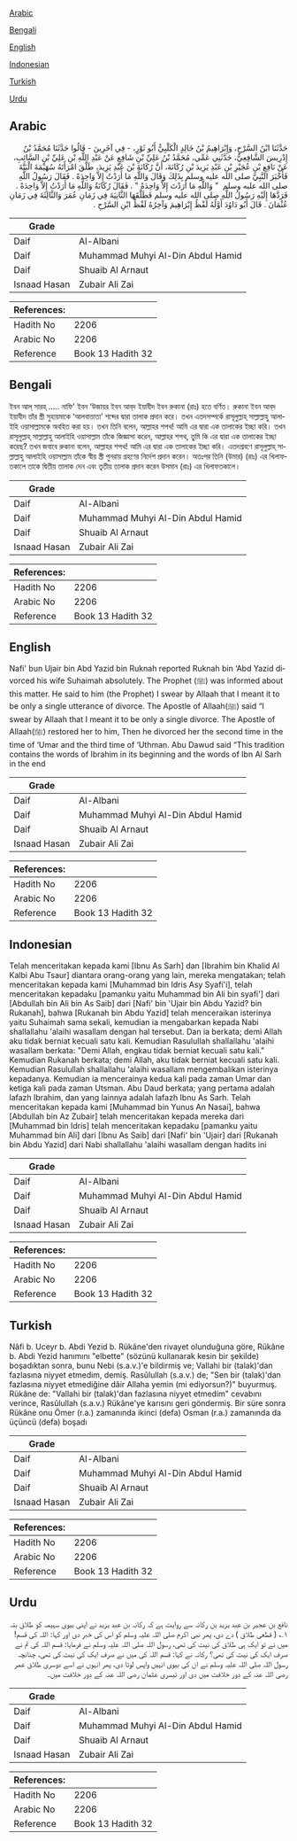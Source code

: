 [Arabic](#arabic)

[Bengali](#bengali)

[English](#english)

[Indonesian](#indonesian)

[Turkish](#turkish)

[Urdu](#urdu)

## Arabic


<div dir="rtl" lang="ar" style={{fontSize:'larger',backgroundColor:'#f8f9fa',padding:20}}>
حَدَّثَنَا ابْنُ السَّرْحِ، وَإِبْرَاهِيمُ بْنُ خَالِدٍ الْكَلْبِيُّ أَبُو ثَوْرٍ، - فِي آخَرِينَ - قَالُوا حَدَّثَنَا مُحَمَّدُ بْنُ إِدْرِيسَ الشَّافِعِيُّ، حَدَّثَنِي عَمِّي، مُحَمَّدُ بْنُ عَلِيِّ بْنِ شَافِعٍ عَنْ عَبْدِ اللَّهِ بْنِ عَلِيِّ بْنِ السَّائِبِ، عَنْ نَافِعِ بْنِ عُجَيْرِ بْنِ عَبْدِ يَزِيدَ بْنِ رُكَانَةَ، أَنَّ رُكَانَةَ بْنَ عَبْدِ يَزِيدَ، طَلَّقَ امْرَأَتَهُ سُهَيْمَةَ الْبَتَّةَ فَأَخْبَرَ النَّبِيَّ صلى الله عليه وسلم بِذَلِكَ وَقَالَ وَاللَّهِ مَا أَرَدْتُ إِلاَّ وَاحِدَةً ‏.‏ فَقَالَ رَسُولُ اللَّهِ صلى الله عليه وسلم ‏ "‏ وَاللَّهِ مَا أَرَدْتَ إِلاَّ وَاحِدَةً ‏"‏ ‏.‏ فَقَالَ رُكَانَةُ وَاللَّهِ مَا أَرَدْتُ إِلاَّ وَاحِدَةً ‏.‏ فَرَدَّهَا إِلَيْهِ رَسُولُ اللَّهِ صلى الله عليه وسلم فَطَلَّقَهَا الثَّانِيَةَ فِي زَمَانِ عُمَرَ وَالثَّالِثَةَ فِي زَمَانِ عُثْمَانَ ‏.‏ قَالَ أَبُو دَاوُدَ أَوَّلُهُ لَفْظُ إِبْرَاهِيمَ وَآخِرُهُ لَفْظُ ابْنِ السَّرْحِ ‏.‏
</div>
<div style={{backgroundColor:'#f8f9fa',padding:20, marginBottom: 10}}><table> <thead> <tr> <th>Grade</th> <th></th> </tr> </thead> <tbody> <tr><td>Daif</td><td>Al-Albani</td></tr><tr><td>Daif</td><td>Muhammad Muhyi Al-Din Abdul Hamid</td></tr><tr><td>Daif</td><td>Shuaib Al Arnaut</td></tr><tr><td>Isnaad Hasan</td><td>Zubair Ali Zai</td></tr></tbody></table><table> <thead> <tr> <th>References:</th> <th></th> </tr> </thead> <tbody><tr><td>Hadith No</td><td>2206</td></tr><tr><td>Arabic No</td><td>2206</td></tr><tr><td>Reference</td><td>Book 13 Hadith 32</td></tr></tbody></table></div>

## Bengali


<div dir="ltr" lang="bn" style={{fontSize:'larger',backgroundColor:'#f8f9fa',padding:20}}>
ইবন আল্ সারহ্ ..... নাফি' ইবন ‘উজায়র ইবন আব্‌দ ইয়াযীদ ইবন রুকানা (রাঃ) হতে বর্ণিত। রুকানা ইবন আব্‌দ ইয়াযীদ তাঁর স্ত্রী সুহায়মাকে ‘আলবাত্তাতা’ শব্দের দ্বারা তালাক প্রদান করে। তখন এতদসম্পর্কে রাসূলুল্লাহ্ সাল্লাল্লাহু আলাইহি ওয়াসাল্লামকে অবহিত করা হয়। তখন তিনি বলেন, আল্লাহর শপথ! আমি এর দ্বারা এক তালাকের ইচ্ছা করি। তখন রাসূলুল্লাহ্ সাল্লাল্লাহু আলাইহি ওয়াসাল্লাম তাঁকে জিজ্ঞাসা করেন, আল্লাহর শপথ, তুমি কি এর দ্বারা এক তালাকের ইচ্ছা করেছ? তখন জবাবে রুকানা বলেন, আল্লাহর শপথ! আমি এর দ্বারা এক তালাকের ইচ্ছা করি। এতদশ্রবণে রাসূলুল্লাহ্ সাল্লাল্লাহু আলাইহি ওয়াসাল্লাম তাঁকে স্বীয় স্ত্রী পুনরায় গ্রহণের নির্দেশ প্রদান করেন। অতঃপর তিনি (উমার) (রাঃ) এর খিলাফতকালে তাকে দ্বিতীয় তালাক দেন এবং তৃতীয় তালাক প্রদান করেন উসমান (রাঃ) এর খিলাফতকালে।
</div>
<div style={{backgroundColor:'#f8f9fa',padding:20, marginBottom: 10}}><table> <thead> <tr> <th>Grade</th> <th></th> </tr> </thead> <tbody> <tr><td>Daif</td><td>Al-Albani</td></tr><tr><td>Daif</td><td>Muhammad Muhyi Al-Din Abdul Hamid</td></tr><tr><td>Daif</td><td>Shuaib Al Arnaut</td></tr><tr><td>Isnaad Hasan</td><td>Zubair Ali Zai</td></tr></tbody></table><table> <thead> <tr> <th>References:</th> <th></th> </tr> </thead> <tbody><tr><td>Hadith No</td><td>2206</td></tr><tr><td>Arabic No</td><td>2206</td></tr><tr><td>Reference</td><td>Book 13 Hadith 32</td></tr></tbody></table></div>

## English


<div dir="ltr" lang="en" style={{fontSize:'larger',backgroundColor:'#f8f9fa',padding:20}}>
Nafi' bun Ujair bin Abd Yazid bin Ruknah reported Ruknah bin ‘Abd Yazid divorced his wife Suhaimah absolutely. The Prophet (ﷺ) was informed about this matter. He said to him (the Prophet) I swear by Allaah that I meant it to be only a single utterance of divorce. The Apostle of Allaah(ﷺ) said “I swear by Allaah that I meant it to be only a single divorce. The Apostle of Allaah(ﷺ) restored her to him, Then he divorced her the second time in the time of ‘Umar and the third time of ‘Uthman. Abu Dawud said “This tradition contains the words of Ibrahim in its beginning and the words of Ibn Al Sarh in the end
</div>
<div style={{backgroundColor:'#f8f9fa',padding:20, marginBottom: 10}}><table> <thead> <tr> <th>Grade</th> <th></th> </tr> </thead> <tbody> <tr><td>Daif</td><td>Al-Albani</td></tr><tr><td>Daif</td><td>Muhammad Muhyi Al-Din Abdul Hamid</td></tr><tr><td>Daif</td><td>Shuaib Al Arnaut</td></tr><tr><td>Isnaad Hasan</td><td>Zubair Ali Zai</td></tr></tbody></table><table> <thead> <tr> <th>References:</th> <th></th> </tr> </thead> <tbody><tr><td>Hadith No</td><td>2206</td></tr><tr><td>Arabic No</td><td>2206</td></tr><tr><td>Reference</td><td>Book 13 Hadith 32</td></tr></tbody></table></div>

## Indonesian


<div dir="ltr" lang="id" style={{fontSize:'larger',backgroundColor:'#f8f9fa',padding:20}}>
Telah menceritakan kepada kami [Ibnu As Sarh] dan [Ibrahim bin Khalid Al Kalbi Abu Tsaur] diantara orang-orang yang lain, mereka mengatakan; telah menceritakan kepada kami [Muhammad bin Idris Asy Syafi'i], telah menceritakan kepadaku [pamanku yaitu Muhammad bin Ali bin syafi'] dari [Abdullah bin Ali bin As Saib] dari [Nafi' bin 'Ujair bin Abdu Yazid? bin Rukanah], bahwa [Rukanah bin Abdu Yazid] telah menceraikan isterinya yaitu Suhaimah sama sekali, kemudian ia mengabarkan kepada Nabi shallallahu 'alaihi wasallam dengan hal tersebut. Dan ia berkata; demi Allah aku tidak berniat kecuali satu kali. Kemudian Rasulullah shallallahu 'alaihi wasallam berkata: "Demi Allah, engkau tidak berniat kecuali satu kali." Kemudian Rukanah berkata; demi Allah, aku tidak berniat kecuali satu kali. Kemudian Rasulullah shallallahu 'alaihi wasallam mengembalikan isterinya kepadanya. Kemudian ia mencerainya kedua kali pada zaman Umar dan ketiga kali pada zaman Utsman. Abu Daud berkata; yang pertama adalah lafazh Ibrahim, dan yang lainnya adalah lafazh Ibnu As Sarh. Telah menceritakan kepada kami [Muhammad bin Yunus An Nasai], bahwa [Abdullah bin Az Zubair] telah menceritakan kepada mereka dari [Muhammad bin Idris] telah menceritakan kepadaku [pamanku yaitu Muhammad bin Ali] dari [Ibnu As Saib] dari [Nafi' bin 'Ujair] dari [Rukanah bin Abdu Yazid] dari Nabi shallallahu 'alaihi wasallam dengan hadits ini
</div>
<div style={{backgroundColor:'#f8f9fa',padding:20, marginBottom: 10}}><table> <thead> <tr> <th>Grade</th> <th></th> </tr> </thead> <tbody> <tr><td>Daif</td><td>Al-Albani</td></tr><tr><td>Daif</td><td>Muhammad Muhyi Al-Din Abdul Hamid</td></tr><tr><td>Daif</td><td>Shuaib Al Arnaut</td></tr><tr><td>Isnaad Hasan</td><td>Zubair Ali Zai</td></tr></tbody></table><table> <thead> <tr> <th>References:</th> <th></th> </tr> </thead> <tbody><tr><td>Hadith No</td><td>2206</td></tr><tr><td>Arabic No</td><td>2206</td></tr><tr><td>Reference</td><td>Book 13 Hadith 32</td></tr></tbody></table></div>

## Turkish


<div dir="ltr" lang="tr" style={{fontSize:'larger',backgroundColor:'#f8f9fa',padding:20}}>
Nâfi b. Uceyr b. Abdi Yezid b. Rükâne'den rivayet olunduğuna göre, Rükâne b. Abdi Yezid hanımını "elbette" (sözünü kullanarak kesin bir şekilde) boşadıktan sonra, bunu Nebi (s.a.v.)'e bildirmiş ve; Vallahi bir (talak)'dan fazlasına niyyet etmedim, demiş. Rasûlullah (s.a.v.) de; "Sen bir (talak)'dan fazlasına niyyet etmediğine dâir Allaha yemin (mi ediyorsun?)" buyurmuş. Rükâne de: "Vallahi bir (talak)'dan fazlasına niyyet etmedim" cevabını verince, Rasûlullah (s.a.v.) Rükâne'ye karısını geri göndermiş. Bir süre sonra Rükâne onu Ömer (r.a.) zamanında ikinci (defa) Osman (r.a.) zamanında da üçüncü (defa) boşadı
</div>
<div style={{backgroundColor:'#f8f9fa',padding:20, marginBottom: 10}}><table> <thead> <tr> <th>Grade</th> <th></th> </tr> </thead> <tbody> <tr><td>Daif</td><td>Al-Albani</td></tr><tr><td>Daif</td><td>Muhammad Muhyi Al-Din Abdul Hamid</td></tr><tr><td>Daif</td><td>Shuaib Al Arnaut</td></tr><tr><td>Isnaad Hasan</td><td>Zubair Ali Zai</td></tr></tbody></table><table> <thead> <tr> <th>References:</th> <th></th> </tr> </thead> <tbody><tr><td>Hadith No</td><td>2206</td></tr><tr><td>Arabic No</td><td>2206</td></tr><tr><td>Reference</td><td>Book 13 Hadith 32</td></tr></tbody></table></div>

## Urdu


<div dir="rtl" lang="ur" style={{fontSize:'larger',backgroundColor:'#f8f9fa',padding:20}}>
نافع بن عجیر بن عبد یزید بن رکانہ سے روایت ہے کہ رکانہ بن عبد یزید نے اپنی بیوی سہیمہ کو طلاق بتہ ۱؎ ( قطعی طلاق ) دے دی، پھر نبی اکرم صلی اللہ علیہ وسلم کو اس کی خبر دی اور کہا: اللہ کی قسم! میں نے تو ایک ہی طلاق کی نیت کی تھی، رسول اللہ صلی اللہ علیہ وسلم نے فرمایا: قسم اللہ کی تم نے صرف ایک کی نیت کی تھی؟ رکانہ نے کہا: قسم اللہ کی میں نے صرف ایک کی نیت کی تھی، چنانچہ رسول اللہ صلی اللہ علیہ وسلم نے ان کی بیوی انہیں واپس لوٹا دی، پھر انہوں نے اسے دوسری طلاق عمر رضی اللہ عنہ کے دور خلافت میں دی اور تیسری عثمان رضی اللہ عنہ کے دور خلافت میں۔
</div>
<div style={{backgroundColor:'#f8f9fa',padding:20, marginBottom: 10}}><table> <thead> <tr> <th>Grade</th> <th></th> </tr> </thead> <tbody> <tr><td>Daif</td><td>Al-Albani</td></tr><tr><td>Daif</td><td>Muhammad Muhyi Al-Din Abdul Hamid</td></tr><tr><td>Daif</td><td>Shuaib Al Arnaut</td></tr><tr><td>Isnaad Hasan</td><td>Zubair Ali Zai</td></tr></tbody></table><table> <thead> <tr> <th>References:</th> <th></th> </tr> </thead> <tbody><tr><td>Hadith No</td><td>2206</td></tr><tr><td>Arabic No</td><td>2206</td></tr><tr><td>Reference</td><td>Book 13 Hadith 32</td></tr></tbody></table></div>